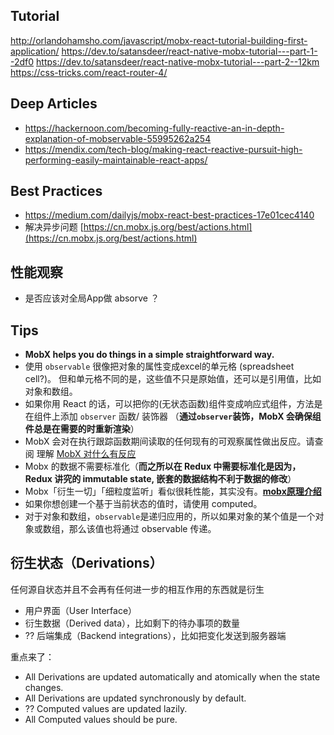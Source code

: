 ## Tutorial

http://orlandohamsho.com/javascript/mobx-react-tutorial-building-first-application/
https://dev.to/satansdeer/react-native-mobx-tutorial---part-1--2df0
https://dev.to/satansdeer/react-native-mobx-tutorial---part-2--12km
https://css-tricks.com/react-router-4/

## Deep Articles

- https://hackernoon.com/becoming-fully-reactive-an-in-depth-explanation-of-mobservable-55995262a254
- https://mendix.com/tech-blog/making-react-reactive-pursuit-high-performing-easily-maintainable-react-apps/

## Best Practices

- https://medium.com/dailyjs/mobx-react-best-practices-17e01cec4140
- 解决异步问题 [https://cn.mobx.js.org/best/actions.html](https://cn.mobx.js.org/best/actions.html)

## 性能观察

- 是否应该对全局App做 absorve ？

## Tips

- **MobX helps you do things in a simple straightforward way.**
- 使用 `observable` 很像把对象的属性变成excel的单元格 (spreadsheet cell?)。 但和单元格不同的是，这些值不只是原始值，还可以是引用值，比如对象和数组。
- 如果你用 React 的话，可以把你的(无状态函数)组件变成响应式组件，方法是在组件上添加 `observer` 函数/ 装饰器 （**通过`observer`装饰，MobX 会确保组件总是在需要的时重新渲染**）
- MobX 会对在执行跟踪函数期间读取的任何现有的可观察属性做出反应。请查阅 理解 [MobX 对什么有反应](http://cn.mobx.js.org/best/react.html)
- Mobx 的数据不需要标准化（**而之所以在 Redux 中需要标准化是因为，Redux 讲究的 immutable state, 嵌套的数据结构不利于数据的修改**）
- Mobx「衍生一切」「细粒度监听」看似很耗性能，其实没有。**[mobx原理介绍](https://hackernoon.com/becoming-fully-reactive-an-in-depth-explanation-of-mobservable-55995262a254)**
- 如果你想创建一个基于当前状态的值时，请使用 computed。
- 对于对象和数组，`observable`是递归应用的，所以如果对象的某个值是一个对象或数组，那么该值也将通过 observable 传递。

## 衍生状态（Derivations）

任何源自状态并且不会再有任何进一步的相互作用的东西就是衍生

- 用户界面（User Interface）
- 衍生数据（Derived data），比如剩下的待办事项的数量
- ?? 后端集成（Backend integrations），比如把变化发送到服务器端

重点来了：

- All Derivations are updated automatically and atomically when the state changes. 
- All Derivations are updated synchronously by default.
- ?? Computed values are updated lazily.
- All Computed values should be pure.